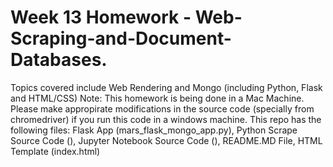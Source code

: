 # Week 13 Homework - Web-Scraping-and-Document-Databases. 
Topics covered include Web Rendering and Mongo (including Python, Flask and HTML/CSS) Note: This homework is being done in a Mac Machine. Please make appropirate modifications in the source code (specially from chromedriver) if you run this code in a windows machine. 
This repo has the following files: 
Flask App (mars_flask_mongo_app.py), 
Python Scrape Source Code (), 
Jupyter Notebook Source Code (), 
README.MD File,
HTML Template (index.html)
